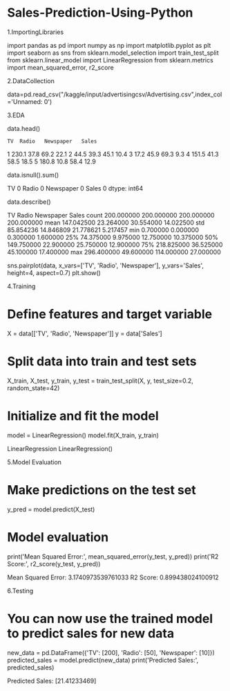 # Sales-Prediction-Using-Python

1.ImportingLibraries

import pandas as pd
import numpy as np
import matplotlib.pyplot as plt
import seaborn as sns
from sklearn.model_selection import train_test_split
from sklearn.linear_model import LinearRegression
from sklearn.metrics import mean_squared_error, r2_score

2.DataCollection

data=pd.read_csv("/kaggle/input/advertisingcsv/Advertising.csv",index_col='Unnamed: 0')

3.EDA

data.head()

	TV	Radio	Newspaper	Sales
1	230.1	37.8	69.2	22.1
2	44.5	39.3	45.1	10.4
3	17.2	45.9	69.3	9.3
4	151.5	41.3	58.5	18.5
5	180.8	10.8	58.4	12.9

data.isnull().sum()

TV           0
Radio        0
Newspaper    0
Sales        0
dtype: int64

data.describe()


TV	Radio	Newspaper	Sales
count	200.000000	200.000000	200.000000	200.000000
mean	147.042500	23.264000	30.554000	14.022500
std	85.854236	14.846809	21.778621	5.217457
min	0.700000	0.000000	0.300000	1.600000
25%	74.375000	9.975000	12.750000	10.375000
50%	149.750000	22.900000	25.750000	12.900000
75%	218.825000	36.525000	45.100000	17.400000
max	296.400000	49.600000	114.000000	27.000000

sns.pairplot(data, x_vars=['TV', 'Radio', 'Newspaper'], y_vars='Sales', height=4, aspect=0.7)
plt.show()

4.Training

# Define features and target variable
X = data[['TV', 'Radio', 'Newspaper']]
y = data['Sales']

# Split data into train and test sets
X_train, X_test, y_train, y_test = train_test_split(X, y, test_size=0.2, random_state=42)

# Initialize and fit the model
model = LinearRegression()
model.fit(X_train, y_train)

LinearRegression
LinearRegression()

5.Model Evaluation

# Make predictions on the test set
y_pred = model.predict(X_test)

# Model evaluation
print('Mean Squared Error:', mean_squared_error(y_test, y_pred))
print('R2 Score:', r2_score(y_test, y_pred))

Mean Squared Error: 3.1740973539761033
R2 Score: 0.899438024100912

6.Testing

# You can now use the trained model to predict sales for new data
new_data = pd.DataFrame({'TV': [200], 'Radio': [50], 'Newspaper': [10]})
predicted_sales = model.predict(new_data)
print('Predicted Sales:', predicted_sales)

Predicted Sales: [21.41233469]
